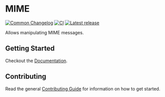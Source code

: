 # MIME

[![Common Changelog](https://common-changelog.org/badge.svg)](https://common-changelog.org)
[![CI](https://github.com/athena-framework/athena/workflows/CI/badge.svg)](https://github.com/athena-framework/athena/actions/workflows/ci.yml)
[![Latest release](https://img.shields.io/github/release/athena-framework/mime.svg)](https://github.com/athena-framework/mime/releases)

Allows manipulating MIME messages.

## Getting Started

Checkout the [Documentation](https://athenaframework.org/MIME).

## Contributing

Read the general [Contributing Guide](./CONTRIBUTING.md) for information on how to get started.
